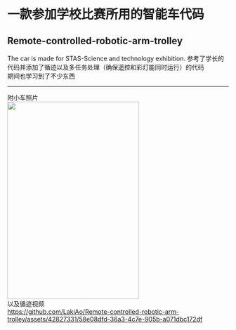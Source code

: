 # 一款参加学校比赛所用的智能车代码
## Remote-controlled-robotic-arm-trolley
The car is made for STAS-Science and technology exhibition.
参考了学长的代码并添加了循迹以及多任务处理（确保遥控和彩灯能同时运行）的代码  
期间也学习到了不少东西
***
附小车照片  
<img src="![IMG_20231120_182528](https://github.com/LakiAo/Remote-controlled-robotic-arm-trolley/assets/42827331/b2083d9c-dbc3-4018-b440-e7da23140857)
" width="300" height="450" />  
以及循迹视频  
https://github.com/LakiAo/Remote-controlled-robotic-arm-trolley/assets/42827331/58e08dfd-36a3-4c7e-905b-a071dbc172df
